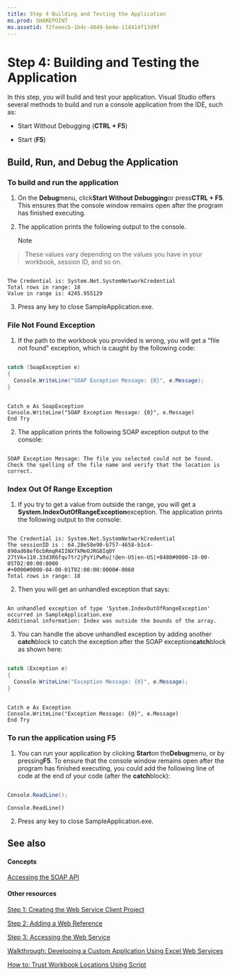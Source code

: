 ```yaml
---
title: Step 4 Building and Testing the Application
ms.prod: SHAREPOINT
ms.assetid: f2feeecb-1b4c-4049-be4e-11d414f13d9f
---
```



# Step 4: Building and Testing the Application

In this step, you will build and test your application. Visual Studio offers several methods to build and run a console application from the IDE, such as: 
  
    
    


- Start Without Debugging (**CTRL + F5**) 
    
  
- Start (**F5**) 
    
  

## Build, Run, and Debug the Application


### To build and run the application


1. On the **Debug**menu, click**Start Without Debugging**or press**CTRL + F5**. This ensures that the console window remains open after the program has finished executing. 
    
  
2. The application prints the following output to the console. 
    
    > [!NOTE]  
> These values vary depending on the values you have in your workbook, session ID, and so on. 

  ```
  
The Credential is: System.Net.SystemNetworkCredential
Total rows in range: 18
Value in range is: 4245.955129
  ```

3. Press any key to close SampleApplication.exe. 
    
  

### File Not Found Exception


1. If the path to the workbook you provided is wrong, you will get a "file not found" exception, which is caught by the following code: 
    
  ```cs
  
catch (SoapException e)
{
    Console.WriteLine("SOAP Exception Message: {0}", e.Message);
}
  ```


  ```VB.net
  
Catch e As SoapException
Console.WriteLine("SOAP Exception Message: {0}", e.Message)
End Try
  ```

2. The application prints the following SOAP exception output to the console: 
    
  ```
  
SOAP Exception Message: The file you selected could not be found. Check the spelling of the file name and verify that the location is correct.

  ```


### Index Out Of Range Exception


1. If you try to get a value from outside the range, you will get a **System.IndexOutOfRangeException**exception. The application prints the following output to the console:
    
  ```
  
The Credential is: System.Net.SystemNetworkCredential
The sessionID is : 64.28e58e90-b757-4658-b1c4-890ad68ef6cbRmqR4IINXfkMeOJRG8Iq0Y
27tVk=110.33d3R6fqv7tr2jPyYiPwRu|!@en-US|en-US|+0480#0000-10-00-05T02:00:00:0000
#+0000#0000-04-00-01T02:00:00:0000#-0060
Total rows in range: 18
  ```

2. Then you will get an unhandled exception that says: 
    
  ```
  
An unhandled exception of type 'System.IndexOutOfRangeException' occurred in SampleApplication.exe
Additional information: Index was outside the bounds of the array.
  ```

3. You can handle the above unhandled exception by adding another **catch**block to catch the exception after the SOAP exception**catch**block as shown here:
    
  ```cs
  
catch (Exception e)
{
    Console.WriteLine("Exception Message: {0}", e.Message);
}
  ```


  ```VB.net
  
Catch e As Exception
Console.WriteLine("Exception Message: {0}", e.Message)
End Try
  ```


### To run the application using F5


1. You can run your application by clicking **Start**on the**Debug**menu, or by pressing**F5**. To ensure that the console window remains open after the program has finished executing, you could add the following line of code at the end of your code (after the **catch**block):
    
  ```cs
  
Console.ReadLine();
  ```


  ```VB.net
  Console.ReadLine()
  ```

2. Press any key to close SampleApplication.exe. 
    
  

## See also


#### Concepts


  
    
    
 [Accessing the SOAP API](accessing-the-soap-api.md)
#### Other resources


  
    
    
 [Step 1: Creating the Web Service Client Project](step-1-creating-the-web-service-client-project.md)
  
    
    
 [Step 2: Adding a Web Reference](step-2-adding-a-web-reference.md)
  
    
    
 [Step 3: Accessing the Web Service](step-3-accessing-the-web-service.md)
  
    
    
 [Walkthrough: Developing a Custom Application Using Excel Web Services](walkthrough-developing-a-custom-application-using-excel-web-services.md)
  
    
    
 [How to: Trust Workbook Locations Using Script](http://msdn.microsoft.com/library/79ab6ced-7a0c-4275-b852-bb246fc6be57%28Office.15%29.aspx)
